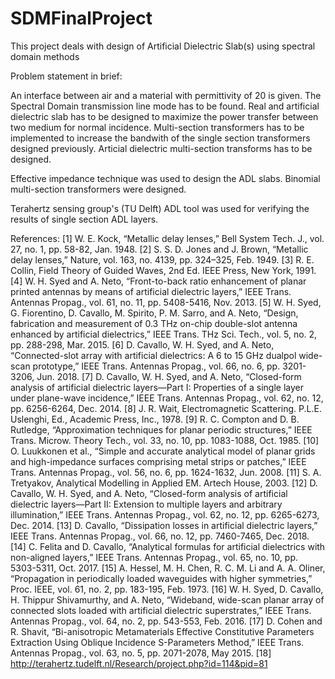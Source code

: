 # SDMFinalProject
This project deals with design of Artificial Dielectric Slab(s) using spectral domain methods

Problem statement in brief:

An interface between air and a material with permittivity of 20 is given. 
The Spectral Domain transmission line mode has to be found.
Real and artificial dielectric slab has to be designed to maximize the power transfer between two medium for normal incidence.
Multi-section transformers has to be implemented to increase the bandwith of the single section transformers designed previously.
Articial dielectric multi-section transforms has to be designed.

Effective impedance technique was used to design the ADL slabs.
Binomial multi-section transformers were designed.

Terahertz sensing group's (TU Delft) ADL tool was used for verifying the results of single section ADL layers.

References:
[1] W. E. Kock, “Metallic delay lenses,” Bell System Tech. J., vol. 27, no. 1, pp. 58-82, Jan. 1948.
[2] S. S. D. Jones and J. Brown, “Metallic delay lenses,” Nature, vol. 163, no. 4139, pp. 324–325, Feb. 1949.
[3] R. E. Collin, Field Theory of Guided Waves, 2nd Ed. IEEE Press, New York, 1991.
[4] W. H. Syed and A. Neto, “Front-to-back ratio enhancement of planar printed antennas by means of
artificial dielectric layers,” IEEE Trans. Antennas Propag., vol. 61, no. 11, pp. 5408-5416, Nov. 2013.
[5] W. H. Syed, G. Fiorentino, D. Cavallo, M. Spirito, P. M. Sarro, and A. Neto, “Design, fabrication and
measurement of 0.3 THz on-chip double-slot antenna enhanced by artificial dielectrics,” IEEE Trans.
THz Sci. Tech., vol. 5, no. 2, pp. 288-298, Mar. 2015.
[6] D. Cavallo, W. H. Syed, and A. Neto, “Connected-slot array with artificial dielectrics: A 6 to 15 GHz dualpol wide-scan prototype,” IEEE Trans. Antennas Propag., vol. 66, no. 6, pp. 3201-3206, Jun. 2018.
[7] D. Cavallo, W. H. Syed, and A. Neto, “Closed-form analysis of artificial dielectric layers—Part I:
Properties of a single layer under plane-wave incidence,” IEEE Trans. Antennas Propag., vol. 62, no. 12,
pp. 6256-6264, Dec. 2014.
[8] J. R. Wait, Electromagnetic Scattering. P.L.E. Uslenghi, Ed., Academic Press, Inc., 1978.
[9] R. C. Compton and D. B. Rutledge, “Approximation techniques for planar periodic structures,” IEEE
Trans. Microw. Theory Tech., vol. 33, no. 10, pp. 1083-1088, Oct. 1985.
[10] O. Luukkonen et al., “Simple and accurate analytical model of planar grids and high-impedance surfaces
comprising metal strips or patches,” IEEE Trans. Antennas Propag., vol. 56, no. 6, pp. 1624-1632, Jun.
2008.
[11] S. A. Tretyakov, Analytical Modelling in Applied EM. Artech House, 2003.
[12] D. Cavallo, W. H. Syed, and A. Neto, “Closed-form analysis of artificial dielectric layers—Part II:
Extension to multiple layers and arbitrary illumination,” IEEE Trans. Antennas Propag., vol. 62, no. 12,
pp. 6265-6273, Dec. 2014.
[13] D. Cavallo, “Dissipation losses in artificial dielectric layers,” IEEE Trans. Antennas Propag., vol. 66, no.
12, pp. 7460-7465, Dec. 2018.
[14] C. Felita and D. Cavallo, “Analytical formulas for artificial dielectrics with non-aligned layers,” IEEE
Trans. Antennas Propag., vol. 65, no. 10, pp. 5303-5311, Oct. 2017.
[15] A. Hessel, M. H. Chen, R. C. M. Li and A. A. Oliner, “Propagation in periodically loaded waveguides with
higher symmetries,” Proc. IEEE, vol. 61, no. 2, pp. 183-195, Feb. 1973.
[16] W. H. Syed, D. Cavallo, H. Thippur Shivamurthy, and A. Neto, “Wideband, wide-scan planar array of
connected slots loaded with artificial dielectric superstrates,” IEEE Trans. Antennas Propag., vol. 64,
no. 2, pp. 543-553, Feb. 2016.
[17] D. Cohen and R. Shavit, “Bi-anisotropic Metamaterials Effective Constitutive Parameters Extraction
Using Oblique Incidence S-Parameters Method,” IEEE Trans. Antennas Propag., vol. 63, no. 5, pp.
2071-2078, May 2015.
[18] http://terahertz.tudelft.nl/Research/project.php?id=114&pid=81 
